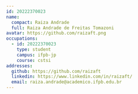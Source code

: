 ```yaml
---
id: 20222370023
name:
  compact: Raiza Andrade
  full: Raiza Andrade de Freitas Tomazoni
avatar: https://github.com/raizaft.png
occupations:
  - id: 20222370023
    type: student
    campus: ifpb-jp
    course: cstsi
addresses:
  github: https://github.com/raizaft
  linkedin: https://www.linkedin.com/in/raizaft/
  email: raiza.andrade@academico.ifpb.edu.br
---
```


